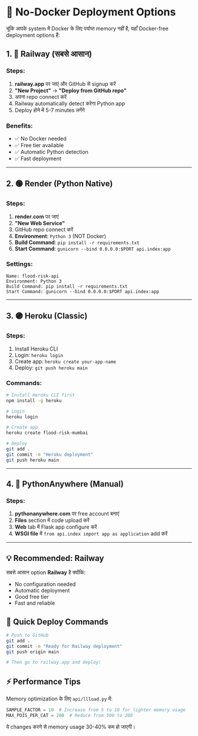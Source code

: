 # 🚀 No-Docker Deployment Options

चूंकि आपके system में Docker के लिए पर्याप्त memory नहीं है, यहाँ Docker-free deployment options हैं:

## 1. 🚂 Railway (सबसे आसान)

### Steps:
1. **railway.app** पर जाएं और GitHub से signup करें
2. **"New Project"** → **"Deploy from GitHub repo"**
3. अपना repo connect करें
4. Railway automatically detect करेगा Python app
5. Deploy होने में 5-7 minutes लगेंगे

### Benefits:
- ✅ No Docker needed
- ✅ Free tier available
- ✅ Automatic Python detection
- ✅ Fast deployment

---

## 2. 🟢 Render (Python Native)

### Steps:
1. **render.com** पर जाएं
2. **"New Web Service"**
3. GitHub repo connect करें
4. **Environment**: `Python 3` (NOT Docker)
5. **Build Command**: `pip install -r requirements.txt`
6. **Start Command**: `gunicorn --bind 0.0.0.0:$PORT api.index:app`

### Settings:
```
Name: flood-risk-api
Environment: Python 3
Build Command: pip install -r requirements.txt  
Start Command: gunicorn --bind 0.0.0.0:$PORT api.index:app
```

---

## 3. 🟣 Heroku (Classic)

### Steps:
1. Install Heroku CLI
2. Login: `heroku login`
3. Create app: `heroku create your-app-name`
4. Deploy: `git push heroku main`

### Commands:
```bash
# Install Heroku CLI first
npm install -g heroku

# Login
heroku login

# Create app
heroku create flood-risk-mumbai

# Deploy
git add .
git commit -m "Heroku deployment"
git push heroku main
```

---

## 4. 🐍 PythonAnywhere (Manual)

### Steps:
1. **pythonanywhere.com** पर free account बनाएं
2. **Files** section में code upload करें
3. **Web** tab में Flask app configure करें
4. **WSGI file** में `from api.index import app as application` add करें

---

## 💡 Recommended: Railway

सबसे आसान option **Railway** है क्योंकि:
- No configuration needed
- Automatic deployment
- Good free tier
- Fast and reliable

## 🔄 Quick Deploy Commands

```bash
# Push to GitHub
git add .
git commit -m "Ready for Railway deployment"
git push origin main

# Then go to railway.app and deploy!
```

## ⚡ Performance Tips

Memory optimization के लिए `api/llload.py` में:
```python
SAMPLE_FACTOR = 10  # Increase from 5 to 10 for lighter memory usage
MAX_POIS_PER_CAT = 200  # Reduce from 500 to 200
```

ये changes करने से memory usage 30-40% कम हो जाएगी।

